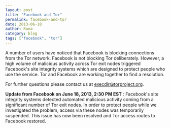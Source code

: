```yaml
---
layout: post
title: "Facebook and Tor"
permalink: facebook-and-tor
date: 2013-06-18
author: Runa
category: blog
tags: ["facebook", "tor"]
---
```


A number of users have noticed that Facebook is blocking connections from the Tor network. Facebook is not blocking Tor deliberately. However, a high volume of malicious activity across Tor exit nodes triggered Facebook's site integrity systems which are designed to protect people who use the service. Tor and Facebook are working together to find a resolution.

For further questions please contact us at [execdir@torproject.org](mailto:execdir@torproject.org).

**Update from Facebook on June 18, 2013, 2:30 PM EST** : Facebook's site integrity systems detected automated malicious activity coming from a significant number of Tor exit nodes. In order to protect people while we investigated the problem, access via these nodes was temporarily suspended. This issue has now been resolved and Tor access routes to Facebook restored.

